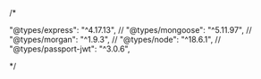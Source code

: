 /*

"@types/express": "^4.17.13",
    // "@types/mongoose": "^5.11.97",
    // "@types/morgan": "^1.9.3",
    // "@types/node": "^18.6.1",
    // "@types/passport-jwt": "^3.0.6",


*/